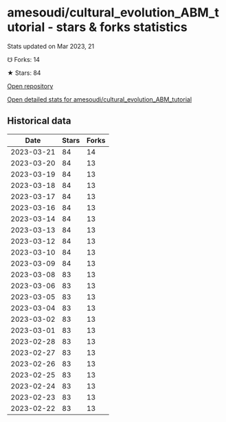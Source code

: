 # amesoudi/cultural_evolution_ABM_tutorial - stars & forks statistics

Stats updated on Mar 2023, 21

☋ Forks: 14

★ Stars: 84

[Open repository](https://github.com/amesoudi/cultural_evolution_ABM_tutorial)

[Open detailed stats for amesoudi/cultural_evolution_ABM_tutorial](https://reviewgithub.com/rep/amesoudi/cultural_evolution_ABM_tutorial)

## Historical data
| Date | Stars | Forks |
|------|-------|-------|
| 2023-03-21 | 84 | 14 | 
| 2023-03-20 | 84 | 13 | 
| 2023-03-19 | 84 | 13 | 
| 2023-03-18 | 84 | 13 | 
| 2023-03-17 | 84 | 13 | 
| 2023-03-16 | 84 | 13 | 
| 2023-03-14 | 84 | 13 | 
| 2023-03-13 | 84 | 13 | 
| 2023-03-12 | 84 | 13 | 
| 2023-03-10 | 84 | 13 | 
| 2023-03-09 | 84 | 13 | 
| 2023-03-08 | 83 | 13 | 
| 2023-03-06 | 83 | 13 | 
| 2023-03-05 | 83 | 13 | 
| 2023-03-04 | 83 | 13 | 
| 2023-03-02 | 83 | 13 | 
| 2023-03-01 | 83 | 13 | 
| 2023-02-28 | 83 | 13 | 
| 2023-02-27 | 83 | 13 | 
| 2023-02-26 | 83 | 13 | 
| 2023-02-25 | 83 | 13 | 
| 2023-02-24 | 83 | 13 | 
| 2023-02-23 | 83 | 13 | 
| 2023-02-22 | 83 | 13 | 

